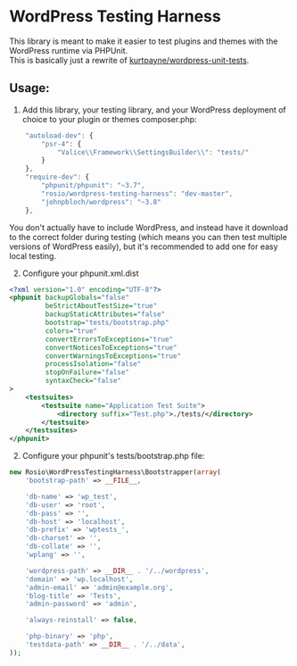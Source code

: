 WordPress Testing Harness
===

This library is meant to make it easier to test plugins and themes with the WordPress runtime via PHPUnit.  
This is basically just a rewrite of [kurtpayne/wordpress-unit-tests](https://github.com/kurtpayne/wordpress-unit-tests).

Usage:
---

1. Add this library, your testing library, and your WordPress deployment of choice to your plugin or themes composer.php:
```javascript
	"autoload-dev": {
		"psr-4": {
			"Valice\\Framework\\SettingsBuilder\\": "tests/"
		}
	},
	"require-dev": {
		"phpunit/phpunit": "~3.7",
		"rosio/wordpress-testing-harness": "dev-master",
		"johnpbloch/wordpress": "~3.8"
	},
```
You don't actually have to include WordPress, and instead have it download to the correct folder during testing (which means you can then test multiple versions of WordPress easily), but it's recommended to add one for easy local testing.

2. Configure your phpunit.xml.dist
```xml
<?xml version="1.0" encoding="UTF-8"?>
<phpunit backupGlobals="false"
         beStrictAboutTestSize="true"
         backupStaticAttributes="false"
         bootstrap="tests/bootstrap.php"
         colors="true"
         convertErrorsToExceptions="true"
         convertNoticesToExceptions="true"
         convertWarningsToExceptions="true"
         processIsolation="false"
         stopOnFailure="false"
         syntaxCheck="false"
>
    <testsuites>
        <testsuite name="Application Test Suite">
            <directory suffix="Test.php">./tests/</directory>
        </testsuite>
    </testsuites>
</phpunit>

```

2. Configure your phpunit's tests/bootstrap.php file:
```php
new Rosio\WordPressTestingHarness\Bootstrapper(array(
	'bootstrap-path' => __FILE__,

	'db-name' => 'wp_test',
	'db-user' => 'root',
	'db-pass' => '',
	'db-host' => 'localhost',
	'db-prefix' => 'wptests_',
	'db-charset' => '',
	'db-collate' => '',
	'wplang' => '',

	'wordpress-path' => __DIR__ . '/../wordpress',
	'domain' => 'wp.localhost',
	'admin-email' => 'admin@example.org',
	'blog-title' => 'Tests',
	'admin-password' => 'admin',

	'always-reinstall' => false,

	'php-binary' => 'php',
	'testdata-path' => __DIR__ . '/../data',
));
```
